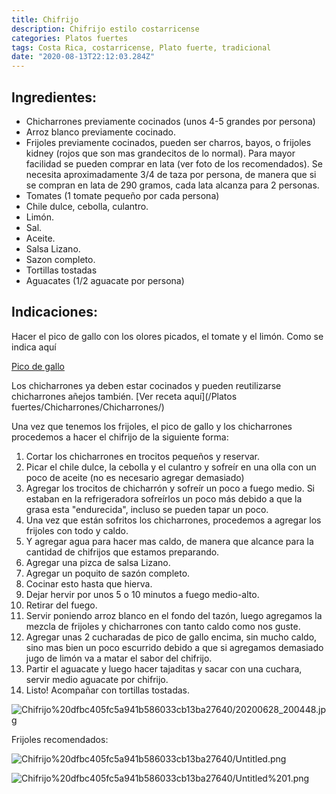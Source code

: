 ```yaml
---
title: Chifrijo
description: Chifrijo estilo costarricense
categories: Platos fuertes
tags: Costa Rica, costarricense, Plato fuerte, tradicional
date: "2020-08-13T22:12:03.284Z"
---
```

## Ingredientes:

- Chicharrones previamente cocinados (unos 4-5 grandes por persona) 
- Arroz blanco previamente cocinado.
- Frijoles previamente cocinados, pueden ser charros, bayos, o frijoles kidney (rojos que son mas grandecitos de lo normal). Para mayor facilidad se pueden comprar en lata (ver foto de los recomendados). Se necesita aproximadamente 3/4 de taza por persona, de manera que si se compran en lata de 290 gramos, cada lata alcanza para 2 personas.
- Tomates (1 tomate pequeño por cada persona)
- Chile dulce, cebolla, culantro.
- Limón.
- Sal.
- Aceite.
- Salsa Lizano.
- Sazon completo.
- Tortillas tostadas
- Aguacates (1/2 aguacate por persona)

## Indicaciones:

Hacer el pico de gallo con los olores picados, el tomate y el limón. Como se indica aquí

[Pico de gallo](https://www.notion.so/Pico-de-gallo-ee74193811664ecf9718f428a8720f6e)

Los chicharrones ya deben estar cocinados y pueden reutilizarse chicharrones añejos también. [Ver receta aquí](/Platos fuertes/Chicharrones/Chicharrones/)

Una vez que tenemos los frijoles, el pico de gallo y los chicharrones procedemos a hacer el chifrijo de la siguiente forma:

1. Cortar los chicharrones en trocitos pequeños y reservar.
2. Picar el chile dulce, la cebolla y el culantro y sofreír en una olla con un poco de aceite (no es necesario agregar demasiado)
3. Agregar los trocitos de chicharrón y sofreír un poco  a fuego medio. Si estaban en la refrigeradora sofreírlos un poco más debido a que la grasa esta "endurecida", incluso se pueden tapar un poco.
4. Una vez que están sofritos los chicharrones, procedemos a agregar los frijoles con todo y caldo.
5. Y agregar  agua para hacer mas caldo, de manera que alcance para la cantidad de chifrijos que estamos preparando.
6. Agregar una pizca de salsa Lizano.
7. Agregar un poquito de sazón completo.
8. Cocinar esto hasta que hierva.
9. Dejar hervir por unos 5 o 10 minutos a fuego medio-alto.
10. Retirar del fuego.
11. Servir poniendo arroz blanco en el fondo del tazón, luego agregamos la mezcla de frijoles y chicharrones con tanto caldo como nos guste.
12. Agregar unas 2 cucharadas de pico de gallo encima, sin mucho caldo, sino mas bien un poco  escurrido debido a que si agregamos demasiado jugo de limón va a matar el sabor del chifrijo.
13. Partir el aguacate y luego hacer tajaditas y sacar con una cuchara, servir medio aguacate por chifrijo.
14. Listo! Acompañar con tortillas tostadas.

![Chifrijo%20dfbc405fc5a941b586033cb13ba27640/20200628_200448.jpg](Chifrijo%20dfbc405fc5a941b586033cb13ba27640/20200628_200448.jpg)

Frijoles recomendados:

![Chifrijo%20dfbc405fc5a941b586033cb13ba27640/Untitled.png](Chifrijo%20dfbc405fc5a941b586033cb13ba27640/Untitled.png)

![Chifrijo%20dfbc405fc5a941b586033cb13ba27640/Untitled%201.png](Chifrijo%20dfbc405fc5a941b586033cb13ba27640/Untitled%201.png)